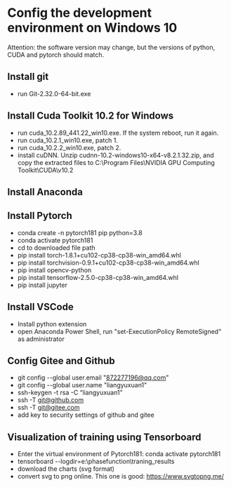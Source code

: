 # Config the development environment on Windows 10

Attention: the software version may change, but the versions of python, CUDA and pytorch should match.

## Install git
- run Git-2.32.0-64-bit.exe

## Install Cuda Toolkit 10.2 for Windows
- run cuda_10.2.89_441.22_win10.exe. If the system reboot, run it again.
- run cuda_10.2.1_win10.exe, patch 1.
- run cuda_10.2.2_win10.exe, patch 2. 
- install cuDNN. Unzip cudnn-10.2-windows10-x64-v8.2.1.32.zip, and copy the extracted files to C:\Program Files\NVIDIA GPU Computing Toolkit\CUDA\v10.2

## Install Anaconda

## Install Pytorch
- conda create -n pytorch181 pip python=3.8
- conda activate pytorch181
- cd to downloaded file path
- pip install torch-1.8.1+cu102-cp38-cp38-win_amd64.whl
- pip install torchvision-0.9.1+cu102-cp38-cp38-win_amd64.whl
- pip install opencv-python
- pip install tensorflow-2.5.0-cp38-cp38-win_amd64.whl 
- pip install jupyter

## Install VSCode
- Install python extension
- open Anaconda Power Shell, run "set-ExecutionPolicy RemoteSigned" as administrator

## Config Gitee and Github
- git config --global user.email "872277196@qq.com"
- git config --global user.name "liangyuxuan1"
- ssh-keygen -t rsa -C “liangyuxuan1” 
- ssh -T git@github.com
- ssh -T git@gitee.com
- add key to security settings of github and gitee

## Visualization of training using Tensorboard
- Enter the virtual environment of Pytorch181: conda activate pytorch181
- tensorboard --logdir=e:\phasefunction\traning_results
- download the charts (svg format)
- convert svg to png online. This one is good: https://www.svgtopng.me/

